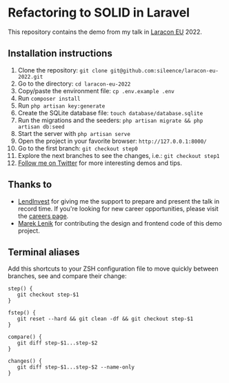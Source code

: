 # Refactoring to SOLID in Laravel

This repository contains the demo from my talk in [Laracon EU](https://laracon.eu/) 2022.

## Installation instructions

1. Clone the repository: `git clone git@github.com:sileence/laracon-eu-2022.git`
2. Go to the directory: `cd laracon-eu-2022`
3. Copy/paste the environment file: `cp .env.example .env`
4. Run `composer install`
5. Run `php artisan key:generate`
6. Create the SQLite database file: `touch database/database.sqlite`
7. Run the migrations and the seeders: `php artisan migrate && php artisan db:seed`
8. Start the server with `php artisan serve`
9. Open the project in your favorite browser: `http://127.0.0.1:8000/`
10. Go to the first branch: `git checkout step0`
11. Explore the next branches to see the changes, i.e.: `git checkout step1`
12. [Follow me on Twitter](https://twitter.com/sileence) for more interesting demos and tips.

## Thanks to 

* [LendInvest](http://lendinvest.com/) for giving me the support to prepare and present the talk in record time.
If you're looking for new career opportunities, please visit the [careers page](https://www.lendinvest.com/careers/).
* [Marek Lenik](https://github.com/criography) for contributing the design and frontend code of this demo project.

## Terminal aliases

Add this shortcuts to your ZSH configuration file to move quickly between branches, see and compare their change:

```
step() {
   git checkout step-$1
}

fstep() {
   git reset --hard && git clean -df && git checkout step-$1
}

compare() {
   git diff step-$1...step-$2
}

changes() {
   git diff step-$1...step-$2 --name-only
}
```
